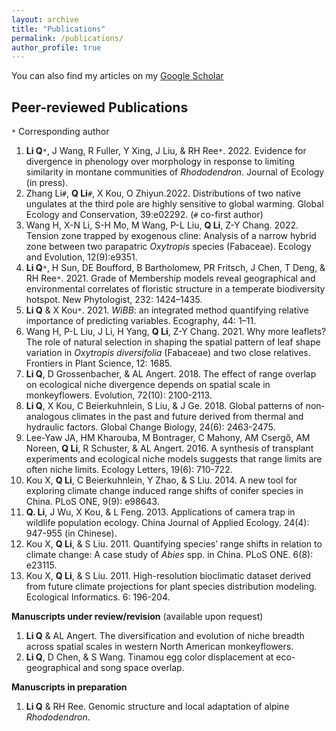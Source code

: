 ```yaml
---
layout: archive
title: "Publications"
permalink: /publications/
author_profile: true
---
```


You can also find my articles on my [Google Scholar](https://scholar.google.com/citations?user=chGL78AAAAAJ&hl=en&authuser=1)


Peer-reviewed Publications
------
`*` Corresponding author 

1. **Li Q**`*`, J Wang, R Fuller, Y Xing, J Liu, & RH Ree`*`. 2022. Evidence for divergence in phenology over morphology in response to limiting similarity in montane communities of *Rhododendron*. Journal of Ecology (in press).
1. Zhang Li`#`, **Q Li**`#`, X Kou, O Zhiyun.2022. Distributions of two native ungulates at the third pole are highly sensitive to global warming. Global Ecology and Conservation, 39:e02292. (`#` co-first author)
1. Wang H, X-N Li, S-H Mo, M Wang, P-L Liu, **Q Li**, Z-Y Chang. 2022. Tension zone trapped by exogenous cline: Analysis of a narrow hybrid zone between two parapatric *Oxytropis* species (Fabaceae). Ecology and Evolution, 12(9):e9351.
1. **Li Q**`*`, H Sun, DE Boufford, B Bartholomew, PR Fritsch, J Chen, T Deng, & RH Ree`*`. 2021. Grade of Membership models reveal geographical and environmental correlates of floristic structure in a temperate biodiversity hotspot. New Phytologist, 232: 1424–1435.
1. **Li Q** & X Kou`*`. 2021. *WiBB*: an integrated method quantifying relative importance of predicting variables. Ecography, 44: 1–11.
1. Wang H, P-L Liu, J Li, H Yang, **Q Li**, Z-Y Chang. 2021. Why more leaflets? The role of natural selection in shaping the spatial pattern of leaf shape variation in *Oxytropis diversifolia* (Fabaceae) and two close relatives. Frontiers in Plant Science, 12: 1685.
1. **Li Q**, D Grossenbacher, & AL Angert. 2018. The effect of range overlap on ecological niche divergence depends on spatial scale in monkeyflowers. Evolution, 72(10): 2100-2113.
2. **Li Q**, X Kou, C Beierkuhnlein, S Liu, & J Ge. 2018. Global patterns of non‐analogous climates in the past and future derived from thermal and hydraulic factors. Global Change Biology, 24(6): 2463-2475.
3. Lee-Yaw JA, HM Kharouba, M Bontrager, C Mahony, AM Csergő, AM Noreen, **Q Li**, R Schuster, & AL Angert. 2016. A synthesis of transplant experiments and ecological niche models suggests that range limits are often niche limits. Ecology Letters, 19(6): 710-722.
4. Kou X, **Q Li**, C Beierkuhnlein, Y Zhao, & S Liu. 2014. A new tool for exploring climate change induced range shifts of conifer species in China. PLoS ONE, 9(9): e98643.
5. **Q. Li**, J Wu, X Kou, & L Feng. 2013. Applications of camera trap in wildlife population ecology. China Journal of Applied Ecology. 24(4): 947-955 (in Chinese).
6. Kou X, **Q Li**, & S Liu. 2011. Quantifying species’ range shifts in relation to climate change: A case study of *Abies* spp. in China. PLoS ONE. 6(8): e23115.
7. Kou X, **Q Li**, & S Liu. 2011. High-resolution bioclimatic dataset derived from future climate projections for plant species distribution modeling. Ecological Informatics. 6: 196-204.

**Manuscripts under review/revision** (available upon request)
1. **Li Q** & AL Angert. The diversification and evolution of niche breadth across spatial scales in western North American monkeyflowers.
2. **Li Q**, D Chen, & S Wang. Tinamou egg color displacement at eco-geographical and song space overlap.

**Manuscripts in preparation**
1. **Li Q** & RH Ree. Genomic structure and local adaptation of alpine *Rhododendron*.
